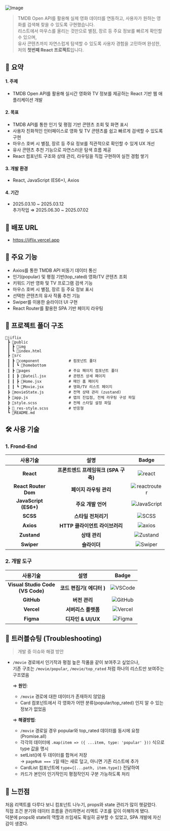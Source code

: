 ![Image](https://github.com/user-attachments/assets/1b3ac61b-9b28-40f6-9430-4cf43443c85b)

> TMDB Open API를 활용해 실제 영화 데이터를 연동하고, 사용자가 원하는 영화를 검색해 찾을 수 있도록 구현했습니다. <br>
> 리스트에서 마우스를 올리는 것만으로 별점, 장르 등 주요 정보를 빠르게 확인할 수 있으며,<br>
> 유사 콘텐츠까지 자연스럽게 탐색할 수 있도록 사용자 경험을 고민하며 완성한, 저의 **첫번째 React 프로젝트**입니다.


## 🎥 요약

#### 1. **주제**

- TMDB Open API를 활용해 실시간 영화와 TV 정보를 제공하는 React 기반 웹 애플리케이션 개발

#### 2. **목표**

* TMDB API를 통한 인기 및 평점 기반 콘텐츠 조회 및 화면 표시
* 사용자 친화적인 인터페이스로 영화 및 TV 콘텐츠를 쉽고 빠르게 검색할 수 있도록 구현
* 마우스 호버 시 별점, 장르 등 주요 정보를 직관적으로 확인할 수 있게 UX 개선
* 유사 콘텐츠 추천 기능으로 자연스러운 탐색 흐름 제공
* React 컴포넌트 구조와 상태 관리, 라우팅을 직접 구현하여 실전 경험 쌓기

#### 3. **개발 환경**

* React, JavaScript (ES6+), Axios

#### 4. **기간**

* 2025.03.10 ~ 2025.03.12<br>
추가작업 ⇒ 2025.06.30 ~ 2025.07.02

## 🔗 배포 URL

* https://jiflix.vercel.app


## 📌 주요 기능

* Axios를 통한 TMDB API 비동기 데이터 통신
* 인기(popular) 및 평점 기반(top_rated) 영화/TV 콘텐츠 조회
* 키워드 기반 영화 및 TV 프로그램 검색 기능
* 마우스 호버 시 별점, 장르 등 주요 정보 표시
* 선택한 콘텐츠의 유사 작품 추천 기능
* Swiper를 이용한 슬라이더 UI 구현
* React Router를 활용한 SPA 기반 페이지 라우팅


## 💼 프로젝트 폴더 구조

```
🎥jiflix
 ┣ 📂public
 ┃ ┣ 📂img
 ┃ ┗ 📜index.html
 ┣ 📂src
 ┃ ┣ 📂component             # 컴포넌트 폴더
 ┃ ┃ ┗ 📂homebottom
 ┃ ┣ 📂pages                 # 주요 페이지 컴포넌트 폴더
 ┃ ┃ ┣ 📜Dateil.jsx          # 콘텐츠 상세 페이지
 ┃ ┃ ┣ 📜Home.jsx            # 메인 홈 페이지
 ┃ ┃ ┗ 📜Movie.jsx           # 영화/TV 리스트 페이지
 ┣ 📜movieState.js           # 전역 상태 관리 (zustand)
 ┣ 📜app.js                  # 앱의 진입점, 전체 라우팅 구성 파일
 ┣ 📜style.scss              # 전체 스타일 설정 파일
 ┣ 📜_res-style.scss         # 반응형
 ┗ 📜README.md
```

## 🛠️ 사용 기술

### 1. Frond-End

| 사용기술 | 설명 |Badge |
| :---:| :---: | :---: |
| **React** | **프론트엔드 프레임워크 (SPA 구축)** |![react](https://img.shields.io/badge/React-61DAFB?style=flat-square&logo=react&logoColor=white)|
|**React Router Dom** | **페이지 라우팅 관리** |![reactrouter](https://img.shields.io/badge/ReactRouter-CA4245?style=flat-square&logo=reactrouter&logoColor=white)|
|**JavaScript (ES6+)** | **주요 개발 언어** |![JavaScript](https://img.shields.io/badge/JavaScript-F7DF1E?style=flat-square&logo=JavaScript&logoColor=white)|
|**SCSS** | **스타일 전처리기** |![SCSS](https://img.shields.io/badge/SCSS-CC6699?style=flat-square&logo=sass&logoColor=white)|
| **Axios** | **HTTP 클라이언트 라이브러리** |![axios](https://img.shields.io/badge/Axios-5A29E4?style=flat-square&logo=axios&logoColor=white)|
|**Zustand** | **상태 관리**|![Zustand](https://img.shields.io/badge/Zustand-181717?style=flat-square&logo=data:image/png;base64,iVBORw0KGgoAAAANSUhEUgAAABQAAAAUCAYAAACNiR0NAAAACXBIWXMAAA7EAAAOxAGVKw4bAAAAv0lEQVQ4jeVUMQ7DIAx0KmZGlJGJB+RBjLyC1/ADVr7AC8gzCBJs7lCpUhqw0qpDqp7kxSefDWd5QkQYwVqLQogh/4oYIwAiDiOlhO/AOYe30+1P4g8FGUUqpSaC7q4Hs9ai1rorFkJAKeUuX0qBZVmGjZgQApRSXVJKeeByzsTQv2DK911urXX/hXMOpZQDt20bcM67NbVWmKjj8AnIJ6/rivDYt2fknMkJrm/K9QXJ4+C9h3med7laKxhjhjV3vjqJYwKihcAAAAAASUVORK5CYII=&logoColor=white)|
| **Swiper** | **슬라이더** |![Swiper](https://img.shields.io/badge/Swiper-6332F6?style=flat-square&logo=axios&logoColor=white)|

### 2. 개발 도구

|사용기술 | 설명 | Badge | 
|:---:| :---: |:---: |
| **Visual Studio Code<br>(VS Code)** | **코드 편집기( 에디터 )** |![VSCode](https://img.shields.io/badge/VSCode-007ACC?style=flat-square&logo=data:image/svg+xml;base64,PHN2ZyB3aWR0aD0iMzIiIGhlaWdodD0iMzIiIHZpZXdCb3g9IjAgMCAzMiAzMiIgZmlsbD0ibm9uZSIgeG1sbnM9Imh0dHA6Ly93d3cudzMub3JnLzIwMDAvc3ZnIj4KPHBhdGggZD0iTTI0LjAwMyAyTDEyIDEzLjMwM0w0Ljg0IDhMMiAxMEw4Ljc3MiAxNkwyIDIyTDQuODQgMjRMMTIgMTguNzAyTDI0LjAwMyAzMEwzMCAyNy4wODdWNC45MTNMMjQuMDAzIDJaTTI0IDkuNDM0VjIyLjU2NkwxNS4yODkgMTZMMjQgOS40MzRaIiBmaWxsPSJ3aGl0ZSIvPgo8L3N2Zz4K&logoColor=white) |
|**GitHub** | **버전 관리** |![GitHub](https://img.shields.io/badge/GitHub-181717?style=flat-square&logo=GitHub&logoColor=white)| 
| **Vercel** | **서버리스 플랫폼** |![Vercel](https://img.shields.io/badge/Vercel-000000?style=flat-square&logo=vercel&logoColor=white)|
| **Figma** | **디자인 & UI/UX**|![Figma](https://img.shields.io/badge/Figma-F24E1E?style=flat-square&logo=Figma&logoColor=white) |

## 🐞 트러블슈팅 (Troubleshooting)

> 개발 중 이슈와 해결 방안

 * ```/movie``` 경로에서 인기작과 평점 높은 작품을 같이 보여주고 싶었으나,<br>
    기존 구조는 ```/movie/popular```, ```/movie/top_rated``` 처럼 하나의 리스트만 보여주는 구조였음

    ⇒ **원인**: 
    * ```/movie``` 경로에 대한 데이터가 존재하지 않았음
    * Card 컴포넌트에서 각 영화가 어떤 분류(popular/top_rated) 인지 알 수 있는 정보가 없었음

    ⇒ **해결방법**: 
    * ```/movie``` 경로일 경우 popular와 top_rated 데이터를 동시에 요청 (Promise.all)
    * 각각의 데이터에 ```.map(item => ({ ...item, type: 'popular' }))``` 식으로 type 값을 명시
    * setList()에 두 데이터를 합쳐서 저장<br>
        → ```pageNum === 1```일 때는 새로 덮고, 아니면 기존 리스트에 추가
    * CardList 컴포넌트에 ```type={[...path, item.type]}``` 전달하여
    * 카드가 본인이 인기작인지 평점작인지 구분 가능하도록 처리


## 💭 느낀점

처음 리액트를 다루다 보니 컴포넌트 나누기, props와 state 관리가 많이 헷갈렸다.<br>
직접 조건 분기와 데이터 흐름을 관리하면서 리액트 구조를 깊이 이해하게 됐다.<br>
덕분에 props와 state의 역할과 쓰임새도 확실히 공부할 수 있었고, SPA 개발에 자신감이 생겼다.
